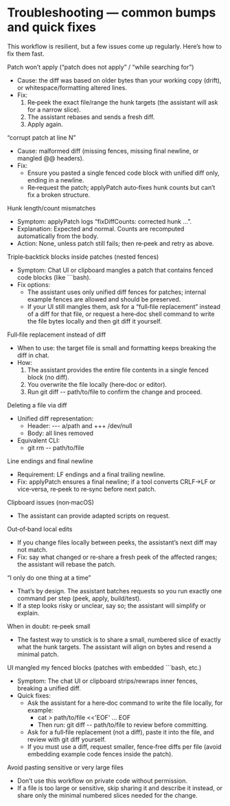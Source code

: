 # Troubleshooting — common bumps and quick fixes

This workflow is resilient, but a few issues come up regularly. Here’s how to fix them fast.

Patch won’t apply (“patch does not apply” / “while searching for”)
- Cause: the diff was based on older bytes than your working copy (drift), or whitespace/formatting altered lines.
- Fix:
  1) Re‑peek the exact file/range the hunk targets (the assistant will ask for a narrow slice).
  2) The assistant rebases and sends a fresh diff.
  3) Apply again.

“corrupt patch at line N”
- Cause: malformed diff (missing fences, missing final newline, or mangled @@ headers).
- Fix:
  - Ensure you pasted a single fenced code block with unified diff only, ending in a newline.
  - Re‑request the patch; applyPatch auto‑fixes hunk counts but can’t fix a broken structure.

Hunk length/count mismatches
- Symptom: applyPatch logs “fixDiffCounts: corrected hunk …”.
- Explanation: Expected and normal. Counts are recomputed automatically from the body.
- Action: None, unless patch still fails; then re‑peek and retry as above.

Triple‑backtick blocks inside patches (nested fences)
- Symptom: Chat UI or clipboard mangles a patch that contains fenced code blocks (like ```bash).
- Fix options:
  - The assistant uses only unified diff fences for patches; internal example fences are allowed and should be preserved.
  - If your UI still mangles them, ask for a “full‑file replacement” instead of a diff for that file, or request a here‑doc shell command to write the file bytes locally and then git diff it yourself.

Full‑file replacement instead of diff
- When to use: the target file is small and formatting keeps breaking the diff in chat.
- How:
  1) The assistant provides the entire file contents in a single fenced block (no diff).
  2) You overwrite the file locally (here‑doc or editor).
  3) Run git diff -- path/to/file to confirm the change and proceed.

Deleting a file via diff
- Unified diff representation:
  - Header: --- a/path and +++ /dev/null
  - Body: all lines removed
- Equivalent CLI:
  - git rm -- path/to/file

Line endings and final newline
- Requirement: LF endings and a final trailing newline.
- Fix: applyPatch ensures a final newline; if a tool converts CRLF->LF or vice‑versa, re‑peek to re‑sync before next patch.

Clipboard issues (non‑macOS)
- The assistant can provide adapted scripts on request.

Out‑of‑band local edits
- If you change files locally between peeks, the assistant’s next diff may not match.
- Fix: say what changed or re‑share a fresh peek of the affected ranges; the assistant will rebase the patch.

“I only do one thing at a time”
- That’s by design. The assistant batches requests so you run exactly one command per step (peek, apply, build/test).
- If a step looks risky or unclear, say so; the assistant will simplify or explain.

When in doubt: re‑peek small
- The fastest way to unstick is to share a small, numbered slice of exactly what the hunk targets. The assistant will align on bytes and resend a minimal patch.

UI mangled my fenced blocks (patches with embedded ```bash, etc.)
- Symptom: The chat UI or clipboard strips/rewraps inner fences, breaking a unified diff.
- Quick fixes:
  - Ask the assistant for a here‑doc command to write the file locally, for example:
    - cat > path/to/file <<'EOF' … EOF
    - Then run: git diff -- path/to/file to review before committing.
  - Ask for a full‑file replacement (not a diff), paste it into the file, and review with git diff yourself.
  - If you must use a diff, request smaller, fence‑free diffs per file (avoid embedding example code fences inside the patch).

Avoid pasting sensitive or very large files
- Don’t use this workflow on private code without permission.
- If a file is too large or sensitive, skip sharing it and describe it instead, or share only the minimal numbered slices needed for the change.
